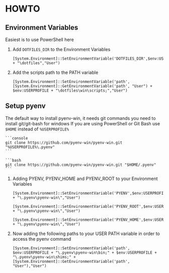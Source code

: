 # **HOWTO**

## **Environment Variables**

Easiest is to use PowerShell here

1. Add `DOTFILES_DIR` to the Environment Variables

   ```pwsh
   [System.Environment]::SetEnvironmentVariable('DOTFILES_DIR',$env:USERPROFILE + "\dotfiles","User")
   ```

2. Add the scripts path to the PATH variable

   ```pwsh
   [System.Environment]::SetEnvironmentVariable('path', [System.Environment]::GetEnvironmentVariable('path', "User") + $env:USERPROFILE + "\dotfiles\win\scripts;","User")
   ```

## **Setup pyenv**

The default way to install pyenv-win, it needs git commands you need to install git/git-bash for windows
If you are using PowerShell or Git Bash use `$HOME` instead of `%USERPROFILE%`

    ```console
    git clone https://github.com/pyenv-win/pyenv-win.git "%USERPROFILE%\.pyenv"
    ```

    ```bash
    git clone https://github.com/pyenv-win/pyenv-win.git "$HOME/.pyenv"
    ```

1. Adding PYENV, PYENV_HOME and PYENV_ROOT to your Environment Variables

   ```pwsh
   [System.Environment]::SetEnvironmentVariable('PYENV',$env:USERPROFILE + "\.pyenv\pyenv-win\","User")

   [System.Environment]::SetEnvironmentVariable('PYENV_ROOT',$env:USERPROFILE + "\.pyenv\pyenv-win\","User")

   [System.Environment]::SetEnvironmentVariable('PYENV_HOME',$env:USERPROFILE + "\.pyenv\pyenv-win\","User")
   ```

2. Now adding the following paths to your USER PATH variable in order to access the pyenv command

   ```pwsh
   [System.Environment]::SetEnvironmentVariable('path', $env:USERPROFILE + "\.pyenv\pyenv-win\bin;" + $env:USERPROFILE + "\.pyenv\pyenv-win\shims;" + [System.Environment]::GetEnvironmentVariable('path', "User"),"User")
   ```